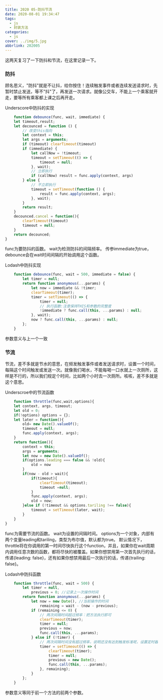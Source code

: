 ```yaml
---
title: 2020 05-防抖节流
date: 2020-08-01 19:34:47
tags: 
  - js
  - 封装方法
categories:
  - js
cover: ../img/5.jpg
abbrlink: 202005
---
```


这两天复习了一下防抖和节流，在这里记录一下。

### 防抖

顾名思义，"防抖"就是不让抖，给你按住！连续触发事件或者连续发送请求时，先暂时禁止发送，等不"抖"了，再发送一次请求。就像公交车，不能上一个乘客就开走，要等所有乘客都上课之后再开走。

Underscore中防抖的实现
```js
    function debounce(func, wait, immediate) {
    let timeout,result;
    let decounced = function () {
        // 改变this指向
        let context = this;
        let args = arguments;
        if (timeout) clearTimeout(timeout)
        if (immediate) {
            let callNow = !timeout;
            timeout = setTimeout(() => {
                timeout = null;
            }, wait);
            // 立即执行
            if (callNow) result = func.apply(context, args)
        } else {
            // 不立即执行
            timeout = setTimeout(function () {
                result = func.apply(context, args);
            }, wait);
        }
        return result;
    }
    decounced.cancel = function(){
        clearTimeout(timeout)
        timeout = null;
    }
    return decounced;
}
```
func为要防抖的函数。
wait为检测防抖的间隔频率。
传参immediate为true，debounce会在wait时间间隔的开始调用这个函数。

Lodash中防抖实现
```js
    function debounce(func, wait = 500, immediate = false) {
		let timer = null;
		return function anonymous(...params) {
			let now = immediate && !timer;
			clearTimeout(timer);
			timer = setTimeout(() => {
				timer = null;
				// 执行函数:注意保持THIS和参数的完整度
				!immediate ? func.call(this, ...params) : null;
			}, wait);
			now ? func.call(this, ...params) : null;
		};
	}
```
参数意义与上一个一致

### 节流

节流，差不多就是节水的意思，在频发触发事件或者发送请求时，设置一个时间，每隔这个时间触发或发送一次。就像我们喝水，不能每喝一口水就上一次厕所，这样是不行的，所以我们规定个时间，比如两个小时去一次厕所。咳咳，差不多就是这个意思。

Underscroe中的节流函数
```js
    function throttle(func,wait,options){
    let context, args, timeout;
    let old = 0;
    if(!options) options = {};
    let later = function(){
        old= new Date().valueOf();
        timeout = null;
        func.apply(context, args);
    }
    return function(){
        context = this;
        args = arguments;
        let now = new Date().valueOf();
        if(options.leading === false && !old){
            old = now
        }
        if(now - old > wait){
            if(timeout){
                clearTimeout(timeout);
                timeout =null;
            }
            func.apply(context, args);
            old = now;
        }else if (!timeout && options.tariling !== false){
            timeout = setTimeout(later, wait);
        }
    }
}
```
func为需要节流的函数。
wait为设置的间隔时间。
options为一个对象，内部有两个变量leading和tariling，类型为布尔值，默认都为true。
默认情况下，throttle将在你调用的第一时间尽快执行这个function，并且，如果你在wait周期内调用任意次数的函数，都将尽快的被覆盖。如果你想禁用第一次首先执行的话，传递{leading: false}，还有如果你想禁用最后一次执行的话，传递{trailing: false}。

Lodash中防抖函数
```js
    function throttle(func, wait = 500) {
		let timer = null,
			previous = 0; //记录上一次操作时间
		return function anonymous(...params) {
			let now = new Date(), //当前操作的时间
				remaining = wait - (now - previous);
			if (remaining <= 0) {
				// 两次间隔时间超过频率：把方法执行即可
				clearTimeout(timer);
				timer = null;
				previous = now;
				func.call(this, ...params);
			} else if (!timer) {
				// 两次间隔时间没有超过频率，说明还没有达到触发标准呢，设置定时器等待即可（还差多久等多久）
				timer = setTimeout(() => {
					clearTimeout(timer);
					timer = null;
					previous = new Date();
					func.call(this, ...params);
				}, remaining);
			}
		};
	}
```
参数意义等同于前一个方法的前两个参数。





